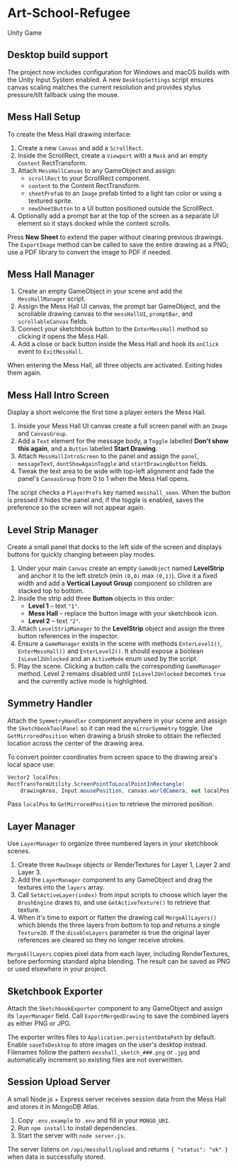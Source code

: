 # Art-School-Refugee
Unity Game

## Desktop build support

The project now includes configuration for Windows and macOS builds with the
Unity Input System enabled. A new `DesktopSettings` script ensures canvas
scaling matches the current resolution and provides stylus pressure/tilt
fallback using the mouse.

## Mess Hall Setup

To create the Mess Hall drawing interface:

1. Create a new `Canvas` and add a `ScrollRect`.
2. Inside the ScrollRect, create a `Viewport` with a `Mask` and an empty `Content` RectTransform.
3. Attach `MessHallCanvas` to any GameObject and assign:
   - `scrollRect` to your ScrollRect component.
   - `content` to the Content RectTransform.
   - `sheetPrefab` to an `Image` prefab tinted to a light tan color or using a textured sprite.
   - `newSheetButton` to a UI button positioned outside the ScrollRect.
4. Optionally add a prompt bar at the top of the screen as a separate UI element so it stays docked while the content scrolls.

Press **New Sheet** to extend the paper without clearing previous drawings. The `ExportImage` method can be called to save the entire drawing as a PNG; use a PDF library to convert the image to PDF if needed.

## Mess Hall Manager

1. Create an empty GameObject in your scene and add the `MessHallManager` script.
2. Assign the Mess Hall UI canvas, the prompt bar GameObject, and the scrollable drawing canvas to the `messHallUI`, `promptBar`, and `scrollableCanvas` fields.
3. Connect your sketchbook button to the `EnterMessHall` method so clicking it opens the Mess Hall.
4. Add a close or back button inside the Mess Hall and hook its `onClick` event to `ExitMessHall`.

When entering the Mess Hall, all three objects are activated. Exiting hides them again.

## Mess Hall Intro Screen

Display a short welcome the first time a player enters the Mess Hall.

1. Inside your Mess Hall UI canvas create a full screen panel with an `Image` and `CanvasGroup`.
2. Add a `Text` element for the message body, a `Toggle` labelled **Don't show this again**, and a `Button` labelled **Start Drawing**.
3. Attach `MessHallIntroScreen` to the panel and assign the `panel`, `messageText`, `dontShowAgainToggle` and `startDrawingButton` fields.
4. Tweak the text area to be wide with top-left alignment and fade the panel's `CanvasGroup` from 0 to 1 when the Mess Hall opens.

The script checks a `PlayerPrefs` key named `messhall_seen`. When the button is pressed it hides the panel and, if the toggle is enabled, saves the preference so the screen will not appear again.

## Level Strip Manager

Create a small panel that docks to the left side of the screen and displays
buttons for quickly changing between play modes.

1. Under your main `Canvas` create an empty `GameObject` named
   **LevelStrip** and anchor it to the left stretch (min `(0,0)` max `(0,1)`).
   Give it a fixed width and add a **Vertical Layout Group** component so
   children are stacked top to bottom.
2. Inside the strip add three **Button** objects in this order:
   - **Level 1** &ndash; text `"1"`.
   - **Mess Hall** &ndash; replace the button image with your sketchbook icon.
   - **Level 2** &ndash; text `"2"`.
3. Attach `LevelStripManager` to the **LevelStrip** object and assign the three
   button references in the inspector.
4. Ensure a `GameManager` exists in the scene with methods `EnterLevel1()`,
   `EnterMessHall()` and `EnterLevel2()`. It should expose a boolean
   `IsLevel2Unlocked` and an `ActiveMode` enum used by the script.
5. Play the scene. Clicking a button calls the corresponding `GameManager`
   method. Level 2 remains disabled until `IsLevel2Unlocked` becomes `true` and
   the currently active mode is highlighted.

## Symmetry Handler

Attach the `SymmetryHandler` component anywhere in your scene and assign the
`SketchbookToolPanel` so it can read the `mirrorSymmetry` toggle. Use
`GetMirroredPosition` when drawing a brush stroke to obtain the reflected
location across the center of the drawing area.

To convert pointer coordinates from screen space to the drawing area's local
space use:

```csharp
Vector2 localPos;
RectTransformUtility.ScreenPointToLocalPointInRectangle(
    drawingArea, Input.mousePosition, canvas.worldCamera, out localPos);
```

Pass `localPos` to `GetMirroredPosition` to retrieve the mirrored position.

## Layer Manager

Use `LayerManager` to organize three numbered layers in your sketchbook scenes.

1. Create three `RawImage` objects or RenderTextures for Layer 1, Layer 2 and
   Layer 3.
2. Add the `LayerManager` component to any GameObject and drag the textures into
   the `layers` array.
3. Call `SetActiveLayer(index)` from input scripts to choose which layer the
   `BrushEngine` draws to, and use `GetActiveTexture()` to retrieve that
   texture.
4. When it's time to export or flatten the drawing call `MergeAllLayers()` which
   blends the three layers from bottom to top and returns a single `Texture2D`.
   If the `disableLayers` parameter is true the original layer references are
   cleared so they no longer receive strokes.

`MergeAllLayers` copies pixel data from each layer, including RenderTextures,
before performing standard alpha blending. The result can be saved as PNG or
used elsewhere in your project.

## Sketchbook Exporter

Attach the `SketchbookExporter` component to any GameObject and assign its
`layerManager` field. Call `ExportMergedDrawing` to save the combined layers
as either PNG or JPG.

The exporter writes files to `Application.persistentDataPath` by default. Enable
`saveToDesktop` to store images on the user's desktop instead. Filenames follow
the pattern `messhall_sketch_###.png` or `.jpg` and automatically increment so
existing files are not overwritten.

## Session Upload Server

A small Node.js + Express server receives session data from the Mess Hall and
stores it in MongoDB Atlas.

1. Copy `.env.example` to `.env` and fill in your `MONGO_URI`.
2. Run `npm install` to install dependencies.
3. Start the server with `node server.js`.

The server listens on `/api/messhall/upload` and returns `{ "status": "ok" }`
when data is successfully stored.
